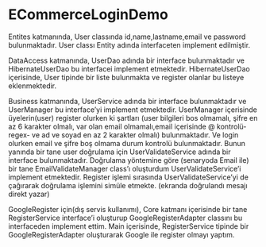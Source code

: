 # ECommerceLoginDemo

Entites katmanında, User classında id,name,lastname,email ve password bulunmaktadır. User classı Entity adında interfaceten implement edilmiştir.

DataAccess katmanında, UserDao adında bir interface bulunmaktadır ve HibernateUserDao bu interfacei implement etmektedir. HibernateUserDao içerisinde, User tipinde bir liste bulunmakta ve register olanlar bu listeye eklenmektedir.

Business katmanında, UserService adında bir interface bulunmaktadır ve UserManager bu interface’yi implement etmektedir. UserManager içerisinde üyelerin(user) register olurken ki şartları (user bilgileri bos olmamalı, şifre en az 6 karakter olmalı, var olan email olmamalı,email içerisinde @ kontrolü-regex- ve ad ve soyad en az 2 karakter olmalı) bulunmaktadır. Ve login olurken email ve şifre boş olmama durum kontrolü bulunmaktadır. Bunun yanında bir tane user doğrulama için UserValidateService adında bir interface bulunmaktadır. Doğrulama yöntemine göre (senaryoda Email ile) bir tane EmailValidateManager class’ı oluşturdum UserValidateService’i implement etmektedir. Register işlemi sırasında UserValidateService’yi de çağırarak doğrulama işlemini simüle etmekte. (ekranda doğrulandı mesajı direkt yazar)

GoogleRegister için(dış servis kullanımı), Core katmanı içerisinde bir tane RegisterService interface’i oluşturup GoogleRegisterAdapter classını bu interfaceden implement ettim. Main içerisinde, RegisterService tipinde bir GoogleRegisterAdapter oluşturarak Google ile register olmayı yaptım. 
